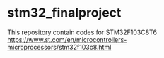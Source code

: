 # stm32_finalproject
This repository contain codes for STM32F103C8T6 
https://www.st.com/en/microcontrollers-microprocessors/stm32f103c8.html
